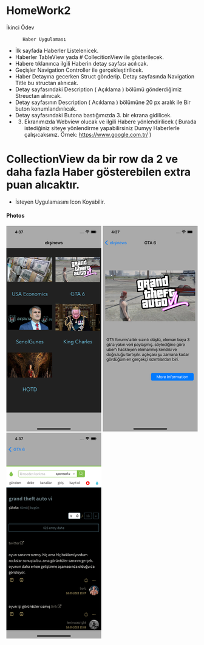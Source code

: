 # HomeWork2
İkinci Ödev

          Haber Uygulaması
- İlk sayfada Haberler Listelenicek.
- Haberler   TableView yada # CollecitionView ile gösterilecek.
- Habere tıklanınca  ilgili Haberin detay sayfası acılıcak.
- Geçişler  Navigation Controller ile gerçekleştirilicek.
- Haber Detayına gecerken Struct gönderip. Detay sayfasında Navigation Title bu structan alınıcak.
- Detay sayfasındaki Description ( Açıklama ) bölümü gönderdiğimiz Streuctan alınıcak.
- Detay sayfasının Description ( Acıklama ) bölümüne 20 px aralık ile Bir buton konumlandırılıcak. 
- Detay sayfasındaki Butona bastığımızda 3. bir ekrana gidilicek.
- 3. Ekranımızda Webview olucak ve ilgili Habere yönlendirilicek ( Burada istediğiniz siteye yönlendirme yapabilirsiniz Dumyy Haberlerle çalışıcaksınız. Örnek: https://www.google.com.tr/  )


# CollectionView da bir row da 2 ve daha fazla Haber gösterebilen extra puan alıcaktır.
- İsteyen Uygulamasını Icon Koyabilir.


#### Photos

<img src="https://raw.githubusercontent.com/FMSS-IOS-Patika-Bootcamp/homework2-eneskaya/main/Images/ss1.png" width="250" hight="250" /> <img src="https://raw.githubusercontent.com/FMSS-IOS-Patika-Bootcamp/homework2-eneskaya/main/Images/ss2.png" width="250" hight="250" /> <img src="https://raw.githubusercontent.com/FMSS-IOS-Patika-Bootcamp/homework2-eneskaya/main/Images/ss3.png" width="250" hight="250" /> 
